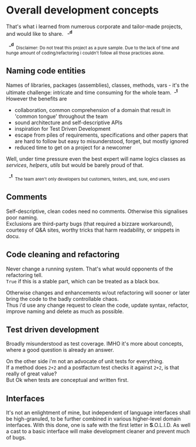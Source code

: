 # Overall development concepts
That's what i learned from numerous corporate and tailor-made projects, and would like to share.&nbsp;&nbsp;&nbsp;<sup>**_d**</sup>

&nbsp;&nbsp;<sup>**_d**</sup><sub>&nbsp;&nbsp;Disclaimer:&nbsp;Do not treat this project as a pure sample. Due to the lack of time and hunge amount of coding/refactoring i couldn't follow all those practicies alone.</sub>

## Naming code entities
Names of libraries, packages (assemblies), classes, methods, vars - it's the ultimate challenge: intricate and time consuming for the whole team.&nbsp;&nbsp;<sup>**_t**</sup>\
However the benefits are
+ collaboration, common comprehension of a domain that result in 'common tongue' throughout the team 
+ sound architecture and self-descriptive APIs
+ inspiration for Test Driven Development
+ escape from piles of requirements, specifications and other papers that are hard to follow but easy to misunderstood, forget, but mostly ignored
+ reduced time to get on a project for a newcomer 

Well, under time pressure even the best expert will name logics classes as *services*, *helpers*, *utils* but would be barely proud of that.

&nbsp;&nbsp;<sup>**_t**</sup><sub>&nbsp;&nbsp;The team aren't only developers but customers, testers, and, sure, end users</sub>

## Comments
Self-descriptive, clean codes need no comments. Otherwise this signalises poor naming.\
Exclusions are third-party bugs (that required a bizzare workaround), courtesy of Q&A sites, worthy tricks that harm readability, or snippets in docu.

## Code cleaning and refactoring
Never change a running system. That's what would opponents of the refactoring tell.\
`True` if this is a stable part, which can be treated as a black box.

Otherwise changes and enhancements w/out refactoring will sooner or later bring the code to the badly controllable chaos.\
Thus i'd use any change request to clean the code, update syntax, refactor, improve naming and delete as much as possible.

## Test driven development
Broadly misunderstood as test coverage. IMHO it's more about concepts, where a good question is already an answer.

On the other side i'm not an advocate of unit tests for everything.\
If a method does `2+2` and a postfactum test checks it against `2+2`, is that really of great value?\
But Ok when tests are conceptual and written first.

## Interfaces
It's not an enlightment of mine, but independent of language interfaces shall be high-granuled, to be further combined in various higher-level domain interfaces.
With this done, one is safe with the first letter in **S**.O.L.I.D. As well a cast to a basic interface will make development cleaner and prevent much of bugs.